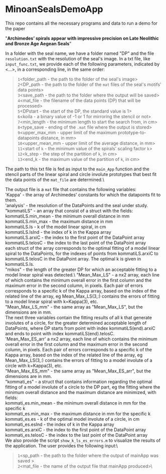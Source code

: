 # MinoanSealsDemoApp
 This repo contains all the necessary programs and data to run a demo for the paper

"**Archimedes’ spirals appear with impressive precision on Late Neolithic and Bronze Age Aegean Seals**"

In a folder with the seal name, we have a folder named "DP" and the file `resolution.txt` with the resolution of the seal's image. In a txt file, like `input_func.txt`, we provide each of the following parameters, indicated by <...>, in a corresponding line, in the same order:

>`1`<folder_path - the path to the folder of the seal's image>\
>`2`<DP_path - the path to the folder of the `mat` files of the seal's motifs' data points>\
>`3`<save_path - the path to the folder where the output will be saved>\
>`4`<mat_file - the filename of the data points (DP) that will be processed>\
>`5`<DPstart - the start of the DP, the standard value is 1>\
>`6`<koila - a binary value of -1 or 1 for mirroring the stencil or not>\
>`7`<min_length - the minimum length to start the search from, in cm>\
>`8`<type_save - ending of the `.mat` file where the output is stored>\
>`9`<upper_max_mm - upper limit of the maximum prototype-to-datapoints distance, in mm>\
>`10`<upper_mean_mm - upper limit of the average distance, in mm>\
>`11`<start of `k` - the minimum value of the spirals' scaling factor `k`>\
>`12`<k_step - the step of the partition of `k`, in cm>\
>`13`<end_k - the maximum value of the partition of `k`, in cm>

The path to this txt file is fed as input to the `main_App` function and the stencil parts of the linear spiral and circle involute prototypes that best fit the data points of the `mat_file` are determined.\

The output file is a `mat` file that contains the following variables:\
'Kappa' - the array of Archimedes' constants for which the datapoints fit to them. \
'analysis' - the resolution of the DataPoints and the seal under study.\
"kommatiLS" - an array that consist of a struct with the fields:            \
            kommatiLS.min_mean - the minimum overall distance in mm \
            kommatiLS.min_max - the maximum distance in mm\
            kommatiLS.ls - k of the model linear spiral, in cm\
            kommatiLS.lsInd - the index of k in the Kappa array\
            kommatiLS.arxiC - the index to the first point of the DataPoint array \
            kommatiLS.telosC - the index to the last point of the DataPoint array\
each struct of the array corresponds to the optimal fitting of a model linear spiral to the DataPoints, for the indexes of points from kommatiLS.arxiC to kommatiLS.telosC in the DataPoint array. The optimal k is given in kommatiLS.ls.\
"mikos" - the length of the greater DP for which an acceptable fitting to a model linear spiral was detected.\ 
"Mean_Max_LS" - a nx2 array, each line of which contains the minimum overall error in the first column and the maximum error in the second column, in pixels. Each pair of errors corresponds to a specific k of the Kappa array, based on the index of the related line of the array, eg Mean_Max_LS(3,:) contains the errors of fitting to a model linear spiral with k=Kappa(3), etc.\
"Mean_Max_LS_mm" - the same array as "Mean_Max_LS", but the dimensions are in mm.\
The next three variables contain the fitting results of all k that generate involutes of a circle, for the greater determined acceptable length of DataPoints, where DP starts from point with index kommatiLS(end).arxiC and ends to point with index kommatiLS(end).telosC.\
'Mean_Max_ES_arr' a nx2 array, each line of which contains the minimum overall error in the first column and the maximum error in the second column, in pixels. Each pair of errors corresponds to a specific k of the Kappa array, based on the index of the related line of the array, eg Mean_Max_LS(3,:) contains the errors of fitting to a model involute of a circle with k=Kappa(3), etc.\
"Mean_Max_ES_mm" - the same array as "Mean_Max_ES_arr", but the dimensions are in mm.\
"kommati_es" - a struct that contains information regarding the optimal fitting of a model involute of a circle to the DP part, eg the fitting where the minimum overall distance and the maximum distance are minimized, with fields:\
            kommati_es.min_mean - the minimum overall distance in mm for the specific k\
            kommati_es.min_max - the maximum distance in mm for the specific k\
            kommati_es.es - k of the optimal model involute of a circle, in cm\
            kommati_es.esInd - the index of k in the Kappa array\
            kommati_es.arxiC - the index to the first point of the DataPoint array \
            kommati_es.telosC - the index to the last point of the DataPoint array\
We also provide the script `show_k_ls_es_errors.m` to visualize the results of the application. The user provides the following input:\
>`1`<sp_path - the path to the folder where the output of mainApp was saved >\
>`2`<mat_file - the name of the output file that mainApp produced>\
 
